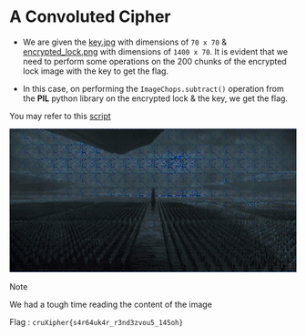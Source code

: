 # A Convoluted Cipher
- We are given the [key.jpg](./key.jpg) with dimensions of `70 x 70` & [encrypted_lock.png](./encrypted_lock.png) with dimensions of `1400 x 70`. It is evident that we need to perform some operations on the 200 chunks of the encrypted lock image with the key to get the flag.

- In this case, on performing the `ImageChops.subtract()` operation from the **PIL** python library on the encrypted lock & the key, we get the flag.

You may refer to this [script](./solve.py)

![](./output.png)

> [!NOTE]
> We had a tough time reading the content of the image

Flag : `cruXipher{s4r64uk4r_r3nd3zvou5_145oh}`